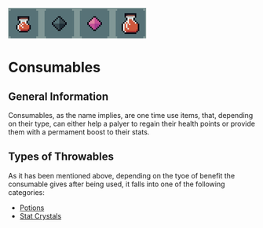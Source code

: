 ![Consumables](../../images/items/consumables.png)
# Consumables

## General Information
Consumables, as the name implies, are one time use items, that, depending on their type, can either help a palyer to regain their health points or provide them with a permament boost to their stats.

## Types of Throwables
As it has been mentioned above, depending on the tyoe of benefit the consumable gives after being used, it falls into one of the following categories:
- [Potions](./potions/potions.md)
- [Stat Crystals](./statCrystals/statCrystals.md)

